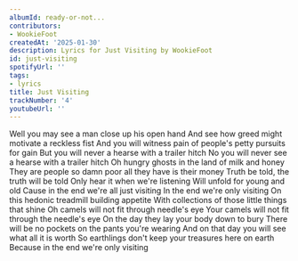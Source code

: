 ```yaml
---
albumId: ready-or-not...
contributors:
- WookieFoot
createdAt: '2025-01-30'
description: Lyrics for Just Visiting by WookieFoot
id: just-visiting
spotifyUrl: ''
tags:
- lyrics
title: Just Visiting
trackNumber: '4'
youtubeUrl: ''
---
```


Well you may see a man close up his open hand
And see how greed might motivate a reckless fist
And you will witness pain of people's petty pursuits for gain
But you will never a hearse with a trailer hitch
No you will never see a hearse with a trailer hitch
Oh hungry ghosts in the land of milk and honey
They are people so damn poor all they have is their money
Truth be told, the truth will be told
Only hear it when we're listening
Will unfold for young and old
Cause in the end we're all just visiting
In the end we're only visiting
On this hedonic treadmill building appetite
With collections of those little things that shine
Oh camels will not fit through needle's eye
Your camels will not fit through the needle's eye
On the day they lay your body down to bury
There will be no pockets on the pants you're wearing
And on that day you will see what all it is worth
So earthlings don't keep your treasures here on earth
Because in the end we're only visiting